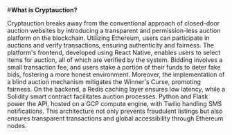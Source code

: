 #**What is Cryptauction?**

Cryptauction breaks away from the conventional approach of closed-door auction websites by introducing a transparent and permission-less auction platform on the blockchain. Utilizing Ethereum, users can participate in auctions and verify transactions, ensuring authenticity and fairness. The platform's frontend, developed using React Native, enables users to select items for auction, all of which are verified by the system. Bidding involves a small transaction fee, and users stake a portion of their funds to deter fake bids, fostering a more honest environment. Moreover, the implementation of a blind auction mechanism mitigates the Winner's Curse, promoting fairness. On the backend, a Redis caching layer ensures low latency, while a Solidity smart contract facilitates auction processes. Python and Flask power the API, hosted on a GCP compute engine, with Twilio handling SMS notifications. This architecture not only prevents fraudulent listings but also ensures transparent transactions and global accessibility through Ethereum nodes.

